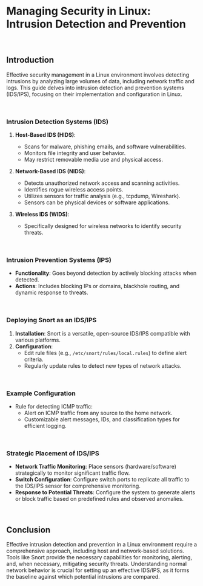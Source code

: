 # Managing Security in Linux: Intrusion Detection and Prevention

<br>

## Introduction

Effective security management in a Linux environment involves detecting intrusions by analyzing large volumes of data, including network traffic and logs. This guide delves into intrusion detection and prevention systems (IDS/IPS), focusing on their implementation and configuration in Linux.

<br>

### Intrusion Detection Systems (IDS)

1. **Host-Based IDS (HIDS)**:
   - Scans for malware, phishing emails, and software vulnerabilities.
   - Monitors file integrity and user behavior.
   - May restrict removable media use and physical access.

2. **Network-Based IDS (NIDS)**:
   - Detects unauthorized network access and scanning activities.
   - Identifies rogue wireless access points.
   - Utilizes sensors for traffic analysis (e.g., tcpdump, Wireshark).
   - Sensors can be physical devices or software applications.

3. **Wireless IDS (WIDS)**:
   - Specifically designed for wireless networks to identify security threats.

<br>

### Intrusion Prevention Systems (IPS)

- **Functionality**: Goes beyond detection by actively blocking attacks when detected.
- **Actions**: Includes blocking IPs or domains, blackhole routing, and dynamic response to threats.

<br>

### Deploying Snort as an IDS/IPS

1. **Installation**: Snort is a versatile, open-source IDS/IPS compatible with various platforms.
2. **Configuration**:
   - Edit rule files (e.g., `/etc/snort/rules/local.rules`) to define alert criteria.
   - Regularly update rules to detect new types of network attacks.

<br>

### Example Configuration

- Rule for detecting ICMP traffic:
  - Alert on ICMP traffic from any source to the home network.
  - Customizable alert messages, IDs, and classification types for efficient logging.

<br>

### Strategic Placement of IDS/IPS

- **Network Traffic Monitoring**: Place sensors (hardware/software) strategically to monitor significant traffic flow.
- **Switch Configuration**: Configure switch ports to replicate all traffic to the IDS/IPS sensor for comprehensive monitoring.
- **Response to Potential Threats**: Configure the system to generate alerts or block traffic based on predefined rules and observed anomalies.

<br>

## Conclusion

Effective intrusion detection and prevention in a Linux environment require a comprehensive approach, including host and network-based solutions. Tools like Snort provide the necessary capabilities for monitoring, alerting, and, when necessary, mitigating security threats. Understanding normal network behavior is crucial for setting up an effective IDS/IPS, as it forms the baseline against which potential intrusions are compared.
